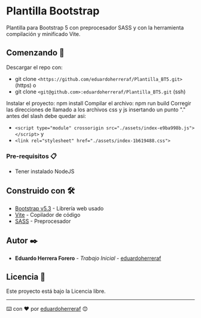 # Plantilla Bootstrap

Plantilla para Bootstrap 5 con preprocesador SASS y con la herramienta compilación y minificado Vite.

## Comenzando 🚀

Descargar el repo con:

- git clone ```<https://github.com/eduardoherreraf/Plantilla_BT5.git>``` (https) o
- git clone ```<git@github.com>:eduardoherreraf/Plantilla_BT5.git``` (ssh)

Instalar el proyecto: npm install
Compilar el archivo: npm run build
Corregir las direcciones de llamado a los archivos css y js insertando un punto "." antes del slash debe quedar asi:

- ```<script type="module" crossorigin src="./assets/index-e9ba998b.js"></script>``` y
- ```<link rel="stylesheet" href="./assets/index-1b619488.css">```

### Pre-requisitos 📋

- Tener instalado NodeJS

## Construido con 🛠️

- [Bootstrap v5.3](https://getbootstrap.com/) - Librería web usado
- [Vite](https://vitejs.dev/) - Copilador de código
- [SASS](https://sass-lang.com/) - Preprocesador

## Autor ✒️

- **Eduardo Herrera Forero** - _Trabajo Inicial_ - [eduardoherreraf](https://github.com/eduardoherreraf)

## Licencia 📄

Este proyecto está bajo la Licencia libre.

---
⌨️ con ❤️ por [eduardoherreraf](https://github.com/eduardoherreraf) 😊
